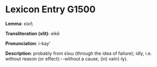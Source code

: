 # Lexicon Entry G1500

**Lemma**: εἰκῆ

**Transliteration (xlit)**: eikē

**Pronunciation**: i-kay'

**Description**:
probably from εἴκω (through the idea of failure); idly, i.e. without reason (or effect):--without a cause, (in) vain(-ly).

